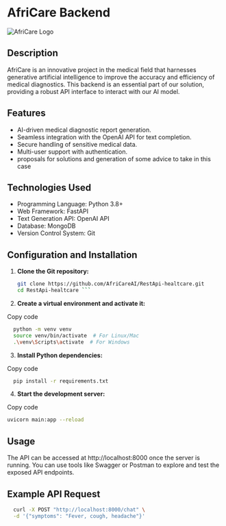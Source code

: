 # AfriCare Backend

![AfriCare Logo](link_to_logo.png)

## Description

AfriCare is an innovative project in the medical field that harnesses generative artificial intelligence to improve the accuracy and efficiency of medical diagnostics. This backend is an essential part of our solution, providing a robust API interface to interact with our AI model.

## Features

- AI-driven medical diagnostic report generation.
- Seamless integration with the OpenAI API for text completion.
- Secure handling of sensitive medical data.
- Multi-user support with authentication.
- proposals for solutions and generation of some advice to take in this case

## Technologies Used

- Programming Language: Python 3.8+
- Web Framework: FastAPI
- Text Generation API: OpenAI API
- Database: MongoDB
- Version Control System: Git

## Configuration and Installation

1. **Clone the Git repository:**

   ```bash
   git clone https://github.com/AfriCareAI/RestApi-healtcare.git
   cd RestApi-healtcare ```

2. **Create a virtual environment and activate it:**

Copy code
```bash
  python -m venv venv
  source venv/bin/activate  # For Linux/Mac
  .\venv\Scripts\activate  # For Windows
```
3. **Install Python dependencies:**

Copy code
```bash
  pip install -r requirements.txt
```
4. **Start the development server:**

Copy code
```bash
uvicorn main:app --reload
```
## Usage
The API can be accessed at http://localhost:8000 once the server is running. You can use tools like Swagger or Postman to explore and test the exposed API endpoints.

## Example API Request
```bash
  curl -X POST "http://localhost:8000/chat" \
  -d '{"symptoms": "Fever, cough, headache"}'

```
